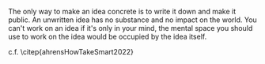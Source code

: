 The only way to make an idea concrete is to write it down and make it public. 
An unwritten idea has no substance and no impact on the world.
You can't work on an idea if it's only in your mind, the mental space you should use to work on the idea would be occupied by the idea itself.

c.f. \citep{ahrensHowTakeSmart2022}